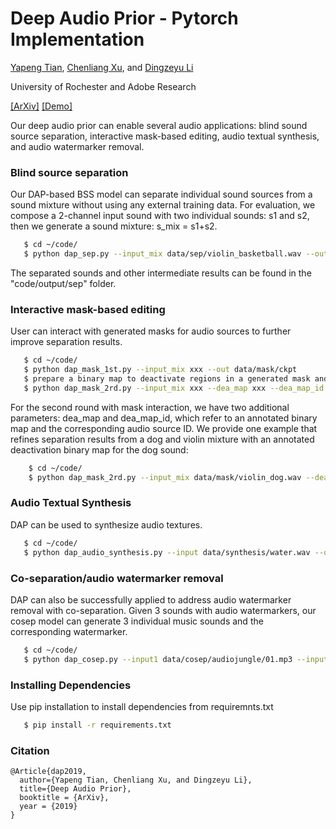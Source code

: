 # Deep Audio Prior - Pytorch Implementation

[Yapeng Tian](http://yapengtian.org/), [Chenliang Xu](https://www.cs.rochester.edu/~cxu22/), and [Dingzeyu Li](http://dingzeyu.li/)

University of Rochester and Adobe Research


[[ArXiv]](https://arxiv.org/pdf/1912.10292.pdf)
[[Demo]](https://opensource.adobe.com/Deep-Audio-Prior/)


Our deep audio prior can enable several audio applications: blind sound source separation, interactive mask-based editing, audio textual synthesis, and audio watermarker removal.

### Blind source separation

Our DAP-based BSS model can separate individual sound sources from a sound mixture without using any external training data.
For evaluation, we compose a 2-channel input sound with two individual sounds: s1 and s2, then we generate a sound mixture: s_mix = s1+s2.
 ```bash
    $ cd ~/code/
    $ python dap_sep.py --input_mix data/sep/violin_basketball.wav --output output/sep
 ```
The separated sounds and other intermediate results can be found in the "code/output/sep" folder.

### Interactive mask-based editing

User can interact with generated masks for audio sources to further improve separation results. 

 ```bash
    $ cd ~/code/
    $ python dap_mask_1st.py --input_mix xxx --out data/mask/ckpt
    $ prepare a binary map to deactivate regions in a generated mask and save it into "data/mask/ckpt"
    $ python dap_mask_2rd.py --input_mix xxx --dea_map xxx --dea_map_id xxx --output xxxx
 ```
For the second round with mask interaction, we have two additional parameters: dea_map and dea_map_id, which refer to an annotated binary map and the corresponding audio source ID.
We provide one example that refines separation results from a dog and violin mixture with an annotated deactivation binary map for the dog sound:
```bash
    $ cd ~/code/
    $ python dap_mask_2rd.py --input_mix data/mask/violin_dog.wav --dea_map data/mask/ckpt/mask2_dea.npy --dea_map-id 2 --output output/mask
 ```

### Audio Textual Synthesis

DAP can be used to synthesize audio textures.
 ```bash
    $ cd ~/code/
    $ python dap_audio_synthesis.py --input data/synthesis/water.wav --output output/sysnthesis
 ```
 

### Co-separation/audio watermarker removal

DAP can also be successfully applied to address audio watermarker removal with co-separation. Given 3 sounds with audio watermarkers, our cosep model can generate 3 individual music sounds and the corresponding watermarker.
 ```bash
    $ cd ~/code/
    $ python dap_cosep.py --input1 data/cosep/audiojungle/01.mp3 --input2 data/cosep/audiojungle/02.mp3 --input3 data/cosep/audiojungle/03.mp3 --output output/cosep
 ```


### Installing Dependencies

Use pip installation to install dependencies from requiremnts.txt 
 ```bash
    $ pip install -r requirements.txt
 ```


### Citation

<pre><code>@Article{dap2019,
  author={Yapeng Tian, Chenliang Xu, and Dingzeyu Li},
  title={Deep Audio Prior},
  booktitle = {ArXiv},
  year = {2019}
}
